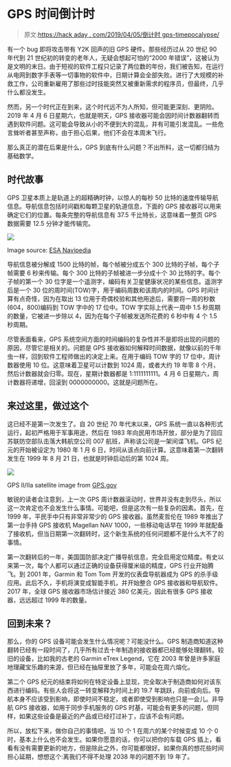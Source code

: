 # GPS 时间倒计时

> 原文:[https://hack aday . com/2019/04/05/倒计时 gps-timepocalypse/](https://hackaday.com/2019/04/05/countdown-to-the-gps-timepocalypse/)

有一个 bug 即将攻击带有 Y2K 回声的旧 GPS 硬件。那些经历过从 20 世纪 90 年代到 21 世纪初的转变的老年人，无疑会想起可怕的“2000 年错误”，这被认为是文明的末日。由于短视的软件工程只记录了两位数的年份，我们被告知，在运行从电网到数字手表等一切事物的软件中，日期计算会全部失败。进行了大规模的补救工作，公司重新雇用了那些过时技能突然又被重新需求的程序员，但最终，几乎什么都没发生。

然而，另一个时代正在到来，这个时代远不为人所知，但可能更深刻、更阴险。2019 年 4 月 6 日星期六，也就是明天，GPS 接收器可能会因时间计数器翻转而遇到软件问题。这可能会导致从小的不便到大的混乱，并有可能引发混乱。一些危言耸听者甚至声称，由于担心后果，他们不会在本周末飞行。

那么真正的潜在后果是什么，GPS 到底有什么问题？不出所料，这一切都归结为基础数学。

## 时代故事

GPS 卫星本质上是轨道上的超精确时钟，以惊人的每秒 50 比特的速度传输导航信息。导航信息包括时间戳和每颗卫星的轨道信息，下面的 GPS 接收器可以用来确定它们的位置。每条完整的导航信息有 37.5 千比特长，这意味着一整页 GPS 数据需要 12.5 分钟才能传输完。

![](../Images/023416f4462c33c4bc2ac3f87cc1a3ed.png)

Image source: [ESA Navipedia](https://gssc.esa.int/navipedia/index.php/GPS_Navigation_Message)

导航信息被分解成 1500 比特的帧，每个帧被分成五个 300 比特的子帧，每个子帧需要 6 秒来传输。每个 300 比特的子帧被进一步分成十个 30 比特的字。每个子帧的第一个 30 位字是一个遥测字，编码有关卫星健康状况的某些信息。遥测字后是一个 30 位的周时间(TOW)字，用于编码周数和该周内的时间。GPS 时间计算有点奇怪，因为在取出 13 位用于奇偶校验和其他用途后，需要将一周的秒数(604，800)编码到 TOW 字中的 17 位中。TOW 字实际上代表一周中 1.5 秒周期的数量，它被进一步除以 4，因为在每个子帧被发送所花费的 6 秒中有 4 个 1.5 秒周期。

尽管表面看来，GPS 系统空间方面的时间编码的复杂性并不是即将出现的问题的原因，尽管它是相关的。问题是 GPS 接收器如何解释时间数据，就像以前的千年虫一样，回到软件工程师做出的决定上来。在用于编码 TOW 字的 17 位中，周计数器使用 10 位。这意味着卫星可以计数到 1024 周，或者大约 19 年零 8 个月，然后计数器就会归零。现在，星期计数器都是 1:1111111111。4 月 6 日星期六，周计数器将递增，回滚到 0000000000。这就是问题所在。

## 来过这里，做过这个

这已经不是第一次发生了。自 20 世纪 70 年代末以来，GPS 系统一直以各种形式运行，起初严格用于军事用途，然后在 1983 年向民用市场开放，部分是为了回应苏联防空部队击落大韩航空公司 007 航班，声称该公司是一架间谍飞机。GPS 纪元的开始被设定为 1980 年 1 月 6 日，时间从该点向前计算。这意味着第一次翻转发生在 1999 年 8 月 21 日，也就是时钟启动后的第 1024 周。

[![](../Images/44fcb9b2d4e04769f696f8049b3e4703.png)](https://hackaday.com/wp-content/uploads/2019/04/ii-iia.jpg)

GPS II/IIa satellite image from [GPS.gov](https://www.gps.gov/multimedia/images/)

敏锐的读者会注意到，上一次 GPS 周计数器滚动时，世界并没有走到尽头，所以这一次肯定也不会发生什么事情。可能吧，但是这次有一些复杂的因素。首先，在 1999 年，平民手中只有非常非常少的 GPS 接收器。虽然麦哲伦在 1989 年推出了第一台手持 GPS 接收机 Magellan NAV 1000，一些移动电话早在 1999 年就配备了接收机，但当日期第一次翻转时，这个新生系统的任何问题都不是什么大不了的事情。

第一次翻转后的一年，美国国防部决定广播导航信息，完全启用定位精度。有史以来第一次，每个人都可以通过正确的设备获得厘米级的精度，GPS 行业开始腾飞。到 2001 年，Garmin 和 Tom Tom 开发的仪表盘导航器成为 GPS 的杀手级应用。此后不久，手机将演变成智能手机，并开始整合 GPS 接收器和导航软件。2017 年，全球 GPS 接收器市场估计接近 380 亿美元，因此有很多 GPS 接收器，远远超过 1999 年的数量。

## 回到未来？

那么，你的 GPS 设备可能会发生什么情况呢？可能没什么。GPS 制造商知道这种翻转已经有一段时间了，几乎所有过去十年制造的接收器都已经能够处理翻转。较旧的设备，比如我的古老的 Garmin eTrex Legend，它在 2003 年曾是许多家庭地理藏宝乐趣的来源，但已经在抽屉里放了多年，可能会在周六熔化。

第二个 GPS 纪元的结束将如何在特定设备上显现，完全取决于制造商如何对该东西进行编码。有些人会将这一转变解释为时间上的 19.7 年跳跃，向前或向后。导航本身不应该受到影响，即使时间不稳定，或者即使受到影响也只是一会儿。非导航 GPS 接收器，如用于同步手机服务的 GPS 时基，可能会有更多的问题，但同样，如果这些设备是最近的产品或已经打过补丁，应该不会有问题。

所以，放松下来，做你自己的事情吧，当 10 个 1 在周六的某个时候变成 10 个 0 时，基本上什么也不会发生。如果你愿意的话，你可以把你的车载 GPS 插上，看看有没有需要更新的地方，但是除此之外，你可能都很好。如果你真的想花些时间担心延期，想想这个:离我们不得不处理 2038 年的问题不到 19 年了。